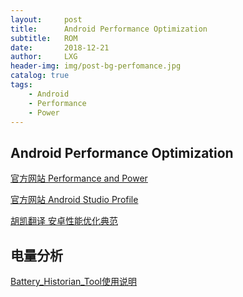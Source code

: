```yaml
---
layout:     post
title:      Android Performance Optimization
subtitle:   ROM
date:       2018-12-21
author:     LXG
header-img: img/post-bg-perfomance.jpg
catalog: true
tags:
    - Android
    - Performance
    - Power
---
```


## Android Performance Optimization

[官方网站 Performance and Power](https://developer.android.com/topic/performance/)

[官方网站 Android Studio Profile](https://developer.android.com/studio/profile/)

[胡凯翻译 安卓性能优化典范](http://hukai.me/blog/categories/android-performance/)


## 电量分析

[Battery_Historian_Tool使用说明](https://wwmmyy.github.io/2016/12/14/Battery_Historian_Tool%E4%BD%BF%E7%94%A8%E8%AF%B4%E6%98%8E/)










